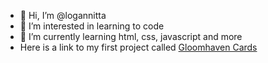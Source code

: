 - 👋 Hi, I’m @logannitta
- 👀 I’m interested in learning to code
- 🌱 I’m currently learning html, css, javascript and more
- Here is a link to my first project called [Gloomhaven Cards](https://logannitta.github.io/gloomhaven-cards) 

<!---
logannitta/logannitta is a ✨ special ✨ repository because its `README.md` (this file) appears on your GitHub profile.
You can click the Preview link to take a look at your changes.
--->
